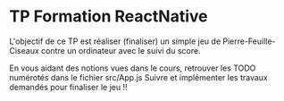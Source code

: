 # TP Formation ReactNative

L'objectif de ce TP est réaliser (finaliser) un simple jeu de Pierre-Feuille-Ciseaux contre un ordinateur avec le suivi du score.

En vous aidant des notions vues dans le cours, retrouver les TODO numérotés dans le fichier src/App.js
Suivre et implémenter les travaux demandés pour finaliser le jeu !!
